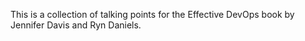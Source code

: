 This is a collection of talking points for the Effective DevOps book by Jennifer Davis and Ryn Daniels.

